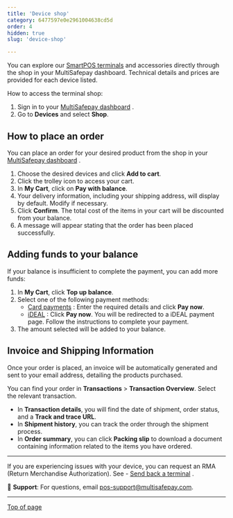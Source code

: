 ```yaml
---
title: 'Device shop'
category: 6477597e0e2961004638cd5d
order: 4
hidden: true
slug: 'device-shop'

---
```


You can explore our <a href="https://www.multisafepay.com/nl_nl/oplossingen/in-person-pos/pin-terminals" target="_blank">SmartPOS terminals</a> <i class="fa fa-external-link" style="font-size:12px;color:#8b929e"></i> and accessories directly through the shop in your MultiSafepay dashboard. Technical details and prices are provided for each device listed.

How to access the terminal shop: 

1. Sign in to your <a href="https://merchant.multisafepay.com/" target="_blank">MultiSafepay dashboard</a> <i class="fa fa-external-link" style="font-size:12px;color:#8b929e"></i>.
2. Go to **Devices** and select **Shop**.

## How to place an order


You can place an order for your desired product from the shop in your <a href="https://merchant.multisafepay.com/" target="_blank">MultiSafepay dashboard</a> <i class="fa fa-external-link" style="font-size:12px;color:#8b929e"></i>.

1. Choose the desired devices and click **Add to cart**.
2. Click the trolley icon to access your cart.
3. In **My Cart**, click on **Pay with balance**.
4. Your delivery information, including your shipping address, will display by default. Modify if necessary.
5. Click **Confirm**. The total cost of the items in your cart will be discounted from your balance.
6. A message will appear stating that the order has been placed successfully.

## Adding funds to your balance

If your balance is insufficient to complete the payment, you can add more funds:

1. In **My Cart**, click **Top up balance**.
2. Select one of the following payment methods:
   - <a href="https://docs.multisafepay.com/docs/card-payments" target="_blank">Card payments</a> <i class="fa fa-external-link" style="font-size:12px;color:#8b929e"></i> : Enter the required details and click **Pay now**.
   - <a href="https://docs.multisafepay.com/docs/ideal" target="_blank">iDEAL</a> <i class="fa fa-external-link" style="font-size:12px;color:#8b929e"></i> : Click **Pay now**. You will be redirected to a iDEAL payment page. Follow the instructions to complete your payment.
3. The amount selected will be added to your balance.


## Invoice and Shipping Information

Once your order is placed, an invoice will be automatically generated and sent to your email address, detailing the products purchased.

You can find your order in **Transactions** > **Transaction Overview**. Select the relevant transaction.

- In **Transaction details**, you will find the date of shipment, order status, and a **Track and trace URL**.
- In **Shipment history**, you can track the order through the shipment process.
- In **Order summary**, you can click **Packing slip** to download a document containing information related to the items you have ordered.

***

If you are experiencing issues with your device, you can request an RMA (Return Merchandise Authorization). See - <a href="https://docs.multisafepay.com/docs/pos-troubleshooting#send-back-a-terminal" target="_blank">Send back a terminal</a> <i class="fa fa-external-link" style="font-size:12px;color:#8b929e"></i>.


💬 **Support**: For questions, email [pos-support@multisafepay.com](mailto:pos-support@multisafepay.com).

***

[Top of page](#)